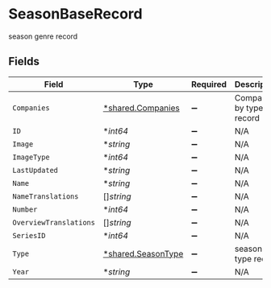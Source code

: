 # SeasonBaseRecord

season genre record


## Fields

| Field                                                   | Type                                                    | Required                                                | Description                                             |
| ------------------------------------------------------- | ------------------------------------------------------- | ------------------------------------------------------- | ------------------------------------------------------- |
| `Companies`                                             | [*shared.Companies](../../models/shared/companies.md)   | :heavy_minus_sign:                                      | Companies by type record                                |
| `ID`                                                    | **int64*                                                | :heavy_minus_sign:                                      | N/A                                                     |
| `Image`                                                 | **string*                                               | :heavy_minus_sign:                                      | N/A                                                     |
| `ImageType`                                             | **int64*                                                | :heavy_minus_sign:                                      | N/A                                                     |
| `LastUpdated`                                           | **string*                                               | :heavy_minus_sign:                                      | N/A                                                     |
| `Name`                                                  | **string*                                               | :heavy_minus_sign:                                      | N/A                                                     |
| `NameTranslations`                                      | []*string*                                              | :heavy_minus_sign:                                      | N/A                                                     |
| `Number`                                                | **int64*                                                | :heavy_minus_sign:                                      | N/A                                                     |
| `OverviewTranslations`                                  | []*string*                                              | :heavy_minus_sign:                                      | N/A                                                     |
| `SeriesID`                                              | **int64*                                                | :heavy_minus_sign:                                      | N/A                                                     |
| `Type`                                                  | [*shared.SeasonType](../../models/shared/seasontype.md) | :heavy_minus_sign:                                      | season type record                                      |
| `Year`                                                  | **string*                                               | :heavy_minus_sign:                                      | N/A                                                     |